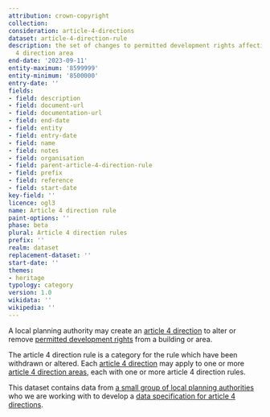 ```yaml
---
attribution: crown-copyright
collection:
consideration: article-4-directions
dataset: article-4-direction-rule
description: the set of changes to permitted development rights affecting an article
  4 direction area
end-date: '2023-09-11'
entity-maximum: '8599999'
entity-minimum: '8500000'
entry-date: ''
fields:
- field: description
- field: document-url
- field: documentation-url
- field: end-date
- field: entity
- field: entry-date
- field: name
- field: notes
- field: organisation
- field: parent-article-4-direction-rule
- field: prefix
- field: reference
- field: start-date
key-field: ''
licence: ogl3
name: Article 4 direction rule
paint-options: ''
phase: beta
plural: Article 4 direction rules
prefix: ''
realm: dataset
replacement-dataset: ''
start-date: ''
themes:
- heritage
typology: category
version: 1.0
wikidata: ''
wikipedia: ''
---
```


A local planning authority may create an [article 4 direction](https://www.gov.uk/guidance/when-is-permission-required#article-4-direction) to alter or remove [permitted development rights](https://www.gov.uk/government/publications/permitted-development-rights-for-householders-technical-guidance) from a building or area.

The article 4 direction rule is a category for the rule which have been withdrawn or altered.
Each [article 4 direction](/dataset/article-4-direction) may apply to one or more [article 4 direction areas](/dataset/article-4-direction-area), each with one or more article 4 direction rules.

This dataset contains data from [a small group of local planning authorities](/about/) who we are working with to develop a [data specification for article 4 directions](https://www.digital-land.info/guidance/specifications/article-4-direction).
